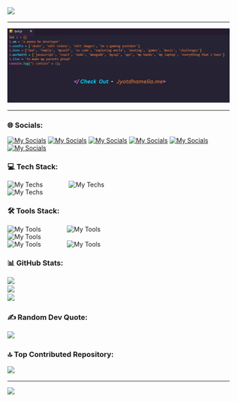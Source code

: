 <img src="https://readme-typing-svg.demolab.com?font=&pause=1000&color=36BCF7FF&center=true&random=false&width=1000&lines=Hey+There!+%F0%9F%91%8B;I'm+Jyot+Dhamelia!"/>
<hr/>

![profile](/GithubBanner.jpg)
<hr/>

### 🌐 Socials:
[![My Socials](https://skillicons.dev/icons?i=linkedin)](https://www.linkedin.com/in/jyotdhamelia)
[![My Socials](https://skillicons.dev/icons?i=gmail)](https://mail.google.com/mail/?view=cm&fs=1&to=jyotdhamelia@gmail.com)
[![My Socials](https://skillicons.dev/icons?i=codepen)](https://codepen.io/JYOT-DHAMELIA)
[![My Socials](https://skills.syvixor.com/api/icons?i=x)](https://twitter.com/JyotDhamelia)
[![My Socials](https://skills.syvixor.com/api/icons?i=devto)](https://dev.to/jyot_dhamelia)
[![My Socials](https://skills.syvixor.com/api/icons?i=bento)](https://bento.me/jyot)

### 💻 Tech Stack:
![My Techs](https://skills.syvixor.com/api/icons?i=c,java,markdown) &nbsp;&nbsp;&nbsp;&nbsp;&nbsp;&nbsp;&nbsp;&nbsp;&nbsp;&nbsp;&nbsp;&nbsp;&nbsp; 
![My Techs](https://skills.syvixor.com/api/icons?i=pug,ejs) <br/>
![My Techs](https://skills.syvixor.com/api/icons?i=html,css3,bootstrap,tailwindcss,materialui,javascript,typescript,reactjs,redux,nextjs,nodejs,expressjs,mysql,mongodb,firebase)

### 🛠 Tools Stack:
![My Tools](https://skills.syvixor.com/api/icons?i=git,npm,pnpm,yarn,vite) &nbsp;&nbsp;&nbsp;&nbsp;&nbsp;&nbsp;&nbsp;&nbsp;&nbsp;&nbsp;&nbsp;&nbsp;&nbsp; 
![My Tools](https://skills.syvixor.com/api/icons?i=jest,postman,swagger,thunderclient) &nbsp;&nbsp;&nbsp;&nbsp;&nbsp;&nbsp;&nbsp;&nbsp;&nbsp;&nbsp;&nbsp;&nbsp;&nbsp; <br/>
![My Tools](https://skills.syvixor.com/api/icons?i=github,bitbucket,vercel,netlify,render,railway,digitalocean) &nbsp;&nbsp;&nbsp;&nbsp;&nbsp;&nbsp;&nbsp;&nbsp;&nbsp;&nbsp;&nbsp;&nbsp;&nbsp; <br/>
![My Tools](https://skills.syvixor.com/api/icons?i=visualstudiocode,cursor,trae,windsurf) &nbsp;&nbsp;&nbsp;&nbsp;&nbsp;&nbsp;&nbsp;&nbsp;&nbsp;&nbsp;&nbsp;&nbsp;&nbsp; 
![My Tools](https://skills.syvixor.com/api/icons?i=chatgpt,googlegemini,claudeai,bolt,perplexity) &nbsp;&nbsp;&nbsp;&nbsp;&nbsp;&nbsp;&nbsp;&nbsp;&nbsp;&nbsp;&nbsp;&nbsp;&nbsp; 

### 📊 GitHub Stats:
![](https://github-readme-stats.vercel.app/api?username=JyotDhamelia&theme=gruvbox&hide_border=true&count_private=true&show_icons=true&rank_icon=github&border_radius=10) <br/>
![](https://github-readme-streak-stats.herokuapp.com/?user=JyotDhamelia&theme=gruvbox&hide_border=true) <br/>
![](https://github-readme-stats.vercel.app/api/top-langs/?username=JyotDhamelia&theme=gruvbox&hide_border=true&include_all_commits=false&count_private=false&layout=donut-vertical)

### ✍️ Random Dev Quote:
![](https://quotes-github-readme.vercel.app/api?type=vertical&theme=gruvbox)

### 🔝 Top Contributed Repository:
![](https://github-contributor-stats.vercel.app/api?username=JyotDhamelia&limit=5&theme=gruvbox&hide_border=true&combine_all_yearly_contributions=true)

<hr/>
<img src="https://readme-typing-svg.demolab.com?font=Fira+Code&pause=1000&color=36BCF7FF&center=true&random=false&width=1000&lines=Thanks+for+visiting!"/>
